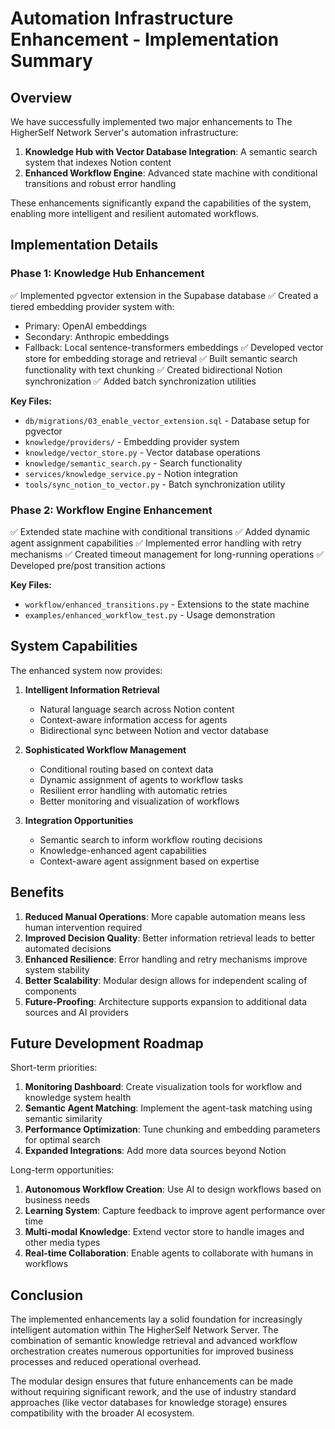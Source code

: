 # Automation Infrastructure Enhancement - Implementation Summary

## Overview

We have successfully implemented two major enhancements to The HigherSelf Network Server's automation infrastructure:

1. **Knowledge Hub with Vector Database Integration**: A semantic search system that indexes Notion content
2. **Enhanced Workflow Engine**: Advanced state machine with conditional transitions and robust error handling

These enhancements significantly expand the capabilities of the system, enabling more intelligent and resilient automated workflows.

## Implementation Details

### Phase 1: Knowledge Hub Enhancement

✅ Implemented pgvector extension in the Supabase database
✅ Created a tiered embedding provider system with:
   - Primary: OpenAI embeddings
   - Secondary: Anthropic embeddings
   - Fallback: Local sentence-transformers embeddings
✅ Developed vector store for embedding storage and retrieval
✅ Built semantic search functionality with text chunking
✅ Created bidirectional Notion synchronization
✅ Added batch synchronization utilities

**Key Files:**
- `db/migrations/03_enable_vector_extension.sql` - Database setup for pgvector
- `knowledge/providers/` - Embedding provider system
- `knowledge/vector_store.py` - Vector database operations
- `knowledge/semantic_search.py` - Search functionality
- `services/knowledge_service.py` - Notion integration
- `tools/sync_notion_to_vector.py` - Batch synchronization utility

### Phase 2: Workflow Engine Enhancement

✅ Extended state machine with conditional transitions
✅ Added dynamic agent assignment capabilities
✅ Implemented error handling with retry mechanisms
✅ Created timeout management for long-running operations
✅ Developed pre/post transition actions

**Key Files:**
- `workflow/enhanced_transitions.py` - Extensions to the state machine
- `examples/enhanced_workflow_test.py` - Usage demonstration

## System Capabilities

The enhanced system now provides:

1. **Intelligent Information Retrieval**
   - Natural language search across Notion content
   - Context-aware information access for agents
   - Bidirectional sync between Notion and vector database

2. **Sophisticated Workflow Management**
   - Conditional routing based on context data
   - Dynamic assignment of agents to workflow tasks
   - Resilient error handling with automatic retries
   - Better monitoring and visualization of workflows

3. **Integration Opportunities**
   - Semantic search to inform workflow routing decisions
   - Knowledge-enhanced agent capabilities
   - Context-aware agent assignment based on expertise

## Benefits

1. **Reduced Manual Operations**: More capable automation means less human intervention required
2. **Improved Decision Quality**: Better information retrieval leads to better automated decisions
3. **Enhanced Resilience**: Error handling and retry mechanisms improve system stability
4. **Better Scalability**: Modular design allows for independent scaling of components
5. **Future-Proofing**: Architecture supports expansion to additional data sources and AI providers

## Future Development Roadmap

Short-term priorities:

1. **Monitoring Dashboard**: Create visualization tools for workflow and knowledge system health
2. **Semantic Agent Matching**: Implement the agent-task matching using semantic similarity
3. **Performance Optimization**: Tune chunking and embedding parameters for optimal search
4. **Expanded Integrations**: Add more data sources beyond Notion

Long-term opportunities:

1. **Autonomous Workflow Creation**: Use AI to design workflows based on business needs
2. **Learning System**: Capture feedback to improve agent performance over time
3. **Multi-modal Knowledge**: Extend vector store to handle images and other media types
4. **Real-time Collaboration**: Enable agents to collaborate with humans in workflows

## Conclusion

The implemented enhancements lay a solid foundation for increasingly intelligent automation within The HigherSelf Network Server. The combination of semantic knowledge retrieval and advanced workflow orchestration creates numerous opportunities for improved business processes and reduced operational overhead.

The modular design ensures that future enhancements can be made without requiring significant rework, and the use of industry standard approaches (like vector databases for knowledge storage) ensures compatibility with the broader AI ecosystem.
